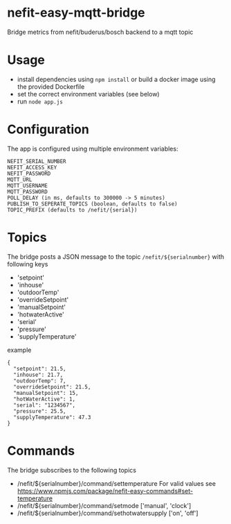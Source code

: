 # nefit-easy-mqtt-bridge

Bridge metrics from nefit/buderus/bosch backend to a mqtt topic 
 
# Usage
 
* install dependencies using `npm install` or build a docker image using the provided Dockerfile
* set the correct environment variables (see below)
* run `node app.js`
 
# Configuration
 
The app is configured using multiple environment variables:

    NEFIT_SERIAL_NUMBER 
    NEFIT_ACCESS_KEY
    NEFIT_PASSWORD
    MQTT_URL
    MQTT_USERNAME
    MQTT_PASSWORD
    POLL_DELAY (in ms, defaults to 300000 -> 5 minutes)
    PUBLISH_TO_SEPERATE_TOPICS (boolean, defaults to false)
    TOPIC_PREFIX (defaults to /nefit/{serial})

# Topics

The bridge posts a JSON message to the topic `/nefit/${serialnumber}` with following keys

* 'setpoint'
* 'inhouse'
* 'outdoorTemp'
* 'overrideSetpoint'
* 'manualSetpoint'
* 'hotwaterActive'
* 'serial'
* 'pressure'
* 'supplyTemperature'

example 
```
{
  "setpoint": 21.5,
  "inhouse": 21.7,
  "outdoorTemp": 7,
  "overrideSetpoint": 21.5,
  "manualSetpoint": 15,
  "hotWaterActive": 1,
  "serial": "1234567",
  "pressure": 25.5,
  "supplyTemperature": 47.3
}
```

# Commands

The bridge subscribes to the following topics
   
* /nefit/${serialnumber}/command/settemperature For valid values see  https://www.npmjs.com/package/nefit-easy-commands#set-temperature
* /nefit/${serialnumber}/command/setmode ['manual', 'clock']
* /nefit/${serialnumber}/command/sethotwatersupply ['on', 'off']
